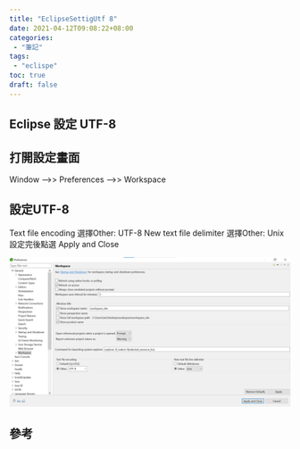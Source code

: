 ```yaml
---
title: "EclipseSettigUtf 8"
date: 2021-04-12T09:08:22+08:00
categories:
 - "筆記"
tags:
 - "eclispe"
toc: true
draft: false
---
```



## Eclipse 設定 UTF-8
<!-- 簡介 -->
<!--more-->


## 打開設定畫面

Window -->> Preferences -->> Workspace 

## 設定UTF-8

Text file encoding 選擇Other: UTF-8 
New text file delimiter 選擇Other: Unix
設定完後點選 Apply and Close 

![ eclipseSettingUtf-8 ](/images/eclipse/eclipseSettingUtf-8.png)

## 參考
